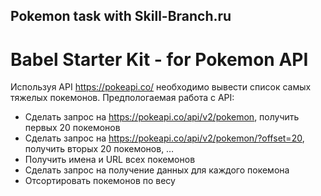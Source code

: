 ## Pokemon task with Skill-Branch.ru
# Babel Starter Kit - for Pokemon API

Используя API https://pokeapi.co/ необходимо вывести список самых тяжелых покемонов. Предпологаемая работа с API:

- Сделать запрос на https://pokeapi.co/api/v2/pokemon, получить первых 20 покемонов
- Сделать запрос на https://pokeapi.co/api/v2/pokemon/?offset=20, получить вторых 20 покемонов, …
- Получить имена и URL всех покемонов
- Сделать запрос на получение данных для каждого покемона
- Отсортировать покемонов по весу

